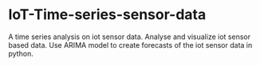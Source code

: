 # IoT-Time-series-sensor-data
A time series analysis on iot sensor data. 
Analyse and visualize iot sensor based data. Use ARIMA model to create forecasts of the iot sensor data in python.
